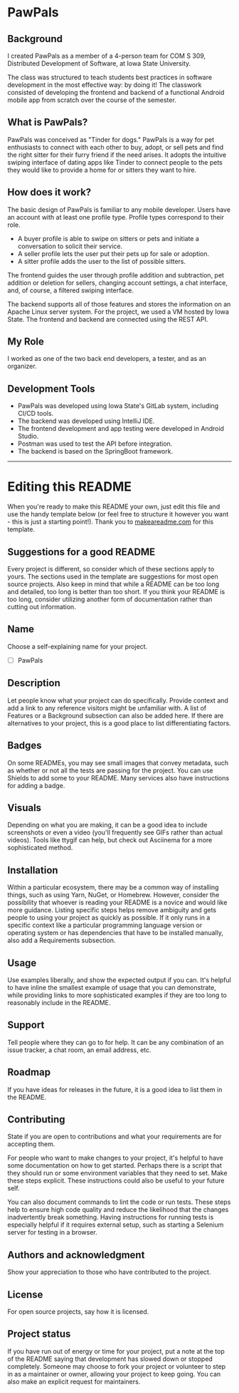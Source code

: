 # PawPals



## Background

I created PawPals as a member of a 4-person team for COM S 309, Distributed Development of Software, at Iowa State University. 

The class was structured to teach students best practices in software development in the most effective way: by doing it! The classwork consisted of developing the 
frontend and backend of a functional Android mobile app from scratch over the course of the semester.

## What is PawPals?

PawPals was conceived as "Tinder for dogs." PawPals is a way for pet enthusiasts to connect with each other to buy, adopt, or sell pets and find the right sitter for
their furry friend if the need arises. It adopts the intuitive swiping interface of dating apps like Tinder to connect people to the pets they would like to provide a home for 
or sitters they want to hire. 

## How does it work?

The basic design of PawPals is familiar to any mobile developer. Users have an account with at least one profile type. Profile types correspond to their role. 

- A buyer profile is able to swipe on sitters or pets and initiate a conversation to solicit their service.
- A seller profile lets the user put their pets up for sale or adoption.
- A sitter profile adds the user to the list of possible sitters.

The frontend guides the user through profile addition and subtraction, pet addition or deletion for sellers, changing account settings, a chat interface, 
and, of course, a filtered swiping interface.

The backend supports all of those features and stores the information on an Apache Linux server system. For the project, we used a VM hosted by Iowa State.
The frontend and backend are connected using the REST API.

## My Role

I worked as one of the two back end developers, a tester, and as an organizer.

## Development Tools

- PawPals was developed using Iowa State's GitLab system, including CI/CD tools.
- The backend was developed using IntelliJ IDE.
- The frontend development and app testing were developed in Android Studio.
- Postman was used to test the API before integration.
- The backend is based on the SpringBoot framework.

***

# Editing this README

When you're ready to make this README your own, just edit this file and use the handy template below (or feel free to structure it however you want - this is just a starting point!). Thank you to [makeareadme.com](https://www.makeareadme.com/) for this template.

## Suggestions for a good README
Every project is different, so consider which of these sections apply to yours. The sections used in the template are suggestions for most open source projects. Also keep in mind that while a README can be too long and detailed, too long is better than too short. If you think your README is too long, consider utilizing another form of documentation rather than cutting out information.

## Name
Choose a self-explaining name for your project.
- [ ] PawPals

## Description
Let people know what your project can do specifically. Provide context and add a link to any reference visitors might be unfamiliar with. A list of Features or a Background subsection can also be added here. If there are alternatives to your project, this is a good place to list differentiating factors.

## Badges
On some READMEs, you may see small images that convey metadata, such as whether or not all the tests are passing for the project. You can use Shields to add some to your README. Many services also have instructions for adding a badge.

## Visuals
Depending on what you are making, it can be a good idea to include screenshots or even a video (you'll frequently see GIFs rather than actual videos). Tools like ttygif can help, but check out Asciinema for a more sophisticated method.

## Installation
Within a particular ecosystem, there may be a common way of installing things, such as using Yarn, NuGet, or Homebrew. However, consider the possibility that whoever is reading your README is a novice and would like more guidance. Listing specific steps helps remove ambiguity and gets people to using your project as quickly as possible. If it only runs in a specific context like a particular programming language version or operating system or has dependencies that have to be installed manually, also add a Requirements subsection.

## Usage
Use examples liberally, and show the expected output if you can. It's helpful to have inline the smallest example of usage that you can demonstrate, while providing links to more sophisticated examples if they are too long to reasonably include in the README.

## Support
Tell people where they can go to for help. It can be any combination of an issue tracker, a chat room, an email address, etc.

## Roadmap
If you have ideas for releases in the future, it is a good idea to list them in the README.

## Contributing
State if you are open to contributions and what your requirements are for accepting them.

For people who want to make changes to your project, it's helpful to have some documentation on how to get started. Perhaps there is a script that they should run or some environment variables that they need to set. Make these steps explicit. These instructions could also be useful to your future self.

You can also document commands to lint the code or run tests. These steps help to ensure high code quality and reduce the likelihood that the changes inadvertently break something. Having instructions for running tests is especially helpful if it requires external setup, such as starting a Selenium server for testing in a browser.

## Authors and acknowledgment
Show your appreciation to those who have contributed to the project.

## License
For open source projects, say how it is licensed.

## Project status
If you have run out of energy or time for your project, put a note at the top of the README saying that development has slowed down or stopped completely. Someone may choose to fork your project or volunteer to step in as a maintainer or owner, allowing your project to keep going. You can also make an explicit request for maintainers.
